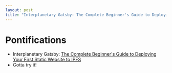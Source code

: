 ```yaml
---
layout: post
title: "Interplanetary Gatsby: The Complete Beginner's Guide to Deploying Your First Static Website to IPFS: another cool thing I should try!"
---
```


# Pontifications

* Interplanetary Gatsby: [The Complete Beginner's Guide to Deploying Your First Static Website to IPFS](https://interplanetarygatsby.com/ipfs-deploy/)
* Gotta try it!
